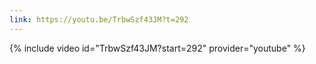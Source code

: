 ```yaml
---
link: https://youtu.be/TrbwSzf43JM?t=292
---
```

{% include video id="TrbwSzf43JM?start=292" provider="youtube" %}
